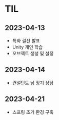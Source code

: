 # TIL

## 2023-04-13

- 특화 결선 발표
- Unity 개인 학습
- 오브젝트 생성 및 설정

## 2023-04-14

- 컨설턴트 님 정기 상담

## 2023-04-21

- 스프링 초기 환경 구축